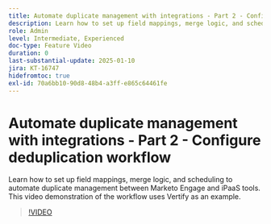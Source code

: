 ```yaml
---
title: Automate duplicate management with integrations - Part 2 - Configure deduplication workflow
description: Learn how to set up field mappings, merge logic, and scheduling to automate duplicate management between Marketo Engage and iPaaS tools. This video demonstration of the workflow uses Vertify as an example.
role: Admin
level: Intermediate, Experienced
doc-type: Feature Video
duration: 0
last-substantial-update: 2025-01-10
jira: KT-16747
hidefromtoc: true
exl-id: 70a6bb10-90d8-48b4-a3ff-e865c64461fe
---
```

# Automate duplicate management with integrations - Part 2 - Configure deduplication workflow

Learn how to set up field mappings, merge logic, and scheduling to automate duplicate management between Marketo Engage and iPaaS tools. This video demonstration of the workflow uses Vertify as an example.

>[!VIDEO](https://video.tv.adobe.com/v/3429486/?learn=on&enablevpops)
